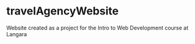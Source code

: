 # travelAgencyWebsite
Website created as a project for the Intro to Web Development course at Langara

